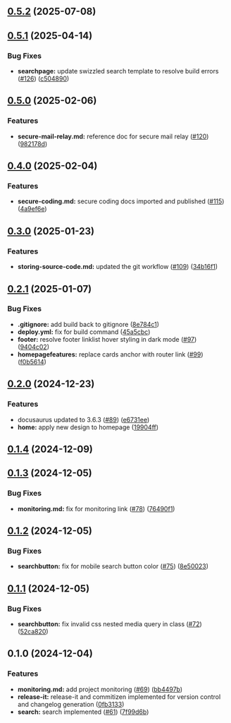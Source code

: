 

## [0.5.2](https://github.com/Amsterdam/ee-docs/compare/v0.5.1...v0.5.2) (2025-07-08)

## [0.5.1](https://github.com/Amsterdam/ee-docs/compare/v0.5.0...v0.5.1) (2025-04-14)


### Bug Fixes

* **searchpage:** update swizzled search template to resolve build errors ([#126](https://github.com/Amsterdam/ee-docs/issues/126)) ([c504890](https://github.com/Amsterdam/ee-docs/commit/c504890f74e65cc176ccceedf449c05dba8d4d39))

## [0.5.0](https://github.com/Amsterdam/ee-docs/compare/v0.4.0...v0.5.0) (2025-02-06)


### Features

* **secure-mail-relay.md:** reference doc for secure mail relay ([#120](https://github.com/Amsterdam/ee-docs/issues/120)) ([982178d](https://github.com/Amsterdam/ee-docs/commit/982178d16a562eeee40b2521ef52ee753ffabf81))

## [0.4.0](https://github.com/Amsterdam/ee-docs/compare/v0.3.0...v0.4.0) (2025-02-04)


### Features

* **secure-coding.md:** secure coding docs imported and published ([#115](https://github.com/Amsterdam/ee-docs/issues/115)) ([4a9ef6e](https://github.com/Amsterdam/ee-docs/commit/4a9ef6ec3b5101b8d9f94ec0d801876d90607eb5))

## [0.3.0](https://github.com/Amsterdam/ee-docs/compare/v0.2.1...v0.3.0) (2025-01-23)


### Features

* **storing-source-code.md:** updated the git workflow ([#109](https://github.com/Amsterdam/ee-docs/issues/109)) ([34b16f1](https://github.com/Amsterdam/ee-docs/commit/34b16f1ab5b1452ae7675276a00499d4e3514ba3))

## [0.2.1](https://github.com/Amsterdam/ee-docs/compare/v0.2.0...v0.2.1) (2025-01-07)


### Bug Fixes

* **.gitignore:** add build back to gitignore ([8e784c1](https://github.com/Amsterdam/ee-docs/commit/8e784c17bc950c0458dc3139baee28d02268cf86))
* **deploy.yml:** fix for build command ([45a5cbc](https://github.com/Amsterdam/ee-docs/commit/45a5cbc98054e6c4f7379dba4614ceb1896e7470))
* **footer:** resolve footer linklist hover styling in dark mode ([#97](https://github.com/Amsterdam/ee-docs/issues/97)) ([9404c02](https://github.com/Amsterdam/ee-docs/commit/9404c020b759c04b24c6f02a883ba56e21b01def))
* **homepagefeatures:** replace cards anchor with router link ([#99](https://github.com/Amsterdam/ee-docs/issues/99)) ([f0b5614](https://github.com/Amsterdam/ee-docs/commit/f0b56147949a906e65c1a77db43a24f4a801ce92))

## [0.2.0](https://github.com/Amsterdam/ee-docs/compare/v0.1.4...v0.2.0) (2024-12-23)


### Features

* docusaurus updated to 3.6.3 ([#89](https://github.com/Amsterdam/ee-docs/issues/89)) ([e6731ee](https://github.com/Amsterdam/ee-docs/commit/e6731ee10fed130a99eab6e0eef7b7d0519bbc10))
* **home:** apply new design to homepage ([19904ff](https://github.com/Amsterdam/ee-docs/commit/19904ff016e436752dac3aa63916a778926a00b9))

## [0.1.4](https://github.com/Amsterdam/ee-docs/compare/v0.1.3...v0.1.4) (2024-12-09)

## [0.1.3](https://github.com/Amsterdam/ee-docs/compare/v0.1.2...v0.1.3) (2024-12-05)


### Bug Fixes

* **monitoring.md:** fix for monitoring link ([#78](https://github.com/Amsterdam/ee-docs/issues/78)) ([76490f1](https://github.com/Amsterdam/ee-docs/commit/76490f1087edc74eb5944450be8494f296e11543))

## [0.1.2](https://github.com/Amsterdam/ee-docs/compare/v0.1.1...v0.1.2) (2024-12-05)


### Bug Fixes

* **searchbutton:** fix for mobile search button color ([#75](https://github.com/Amsterdam/ee-docs/issues/75)) ([8e50023](https://github.com/Amsterdam/ee-docs/commit/8e500238c5123039d0a607dbb90035a2fe6a7a41))

## [0.1.1](https://github.com/Amsterdam/ee-docs/compare/v0.1.0...v0.1.1) (2024-12-05)


### Bug Fixes

* **searchbutton:** fix invalid css nested media query in class ([#72](https://github.com/Amsterdam/ee-docs/issues/72)) ([52ca820](https://github.com/Amsterdam/ee-docs/commit/52ca820fecf3a27837b981bc56163adc18541471))

## 0.1.0 (2024-12-04)


### Features

* **monitoring.md:** add project monitoring ([#69](https://github.com/Amsterdam/ee-docs/issues/69)) ([bb4497b](https://github.com/Amsterdam/ee-docs/commit/bb4497b6f7e72dee0168d84ee99b18b366726ffb))
* **release-it:** release-it and commitizen implemented for version control and changelog generation ([0fb3133](https://github.com/Amsterdam/ee-docs/commit/0fb3133e9860be88c892f07f845537afd9e1bc18))
* **search:** search implemented ([#61](https://github.com/Amsterdam/ee-docs/issues/61)) ([7f99d6b](https://github.com/Amsterdam/ee-docs/commit/7f99d6b7ac6606e537482d9ce581c53667efabda))
